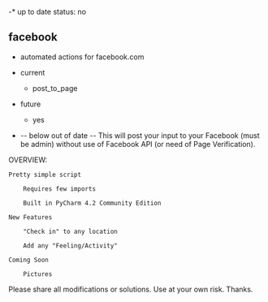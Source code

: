 -* up to date status: no
## facebook
- automated actions for facebook.com
- current
	- post_to_page
- future
	- yes

- -- below out of date -- 
This will post your input to your Facebook (must be admin) without use of Facebook API (or need of Page Verification). 
 
 
OVERVIEW:
	
	Pretty simple script
	
		Requires few imports
	
		Built in PyCharm 4.2 Community Edition 
	
	New Features
	
		"Check in" to any location 
		
		Add any "Feeling/Activity" 
	
	Coming Soon
	
		Pictures 
	 	
 
Please share all modifications or solutions. Use at your own risk. Thanks.
